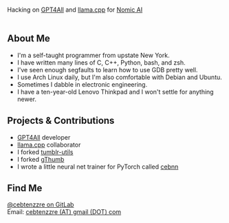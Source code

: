 <br>

Hacking on [GPT4All](https://github.com/nomic-ai/gpt4all) and [llama.cpp](https://github.com/ggerganov/llama.cpp) for [Nomic AI](https://home.nomic.ai/)
<br><br>

## About Me
- I'm a self-taught programmer from upstate New York.
- I have written many lines of C, C++, Python, bash, and zsh.
- I've seen enough segfaults to learn how to use GDB pretty well.
- I use Arch Linux daily, but I'm also comfortable with Debian and Ubuntu.
- Sometimes I dabble in electronic engineering.
- I have a ten-year-old Lenovo Thinkpad and I won't settle for anything newer.

## Projects & Contributions
- [GPT4All](https://github.com/nomic-ai/gpt4all) developer
- [llama.cpp](https://github.com/ggerganov/llama.cpp) collaborator
- I forked [tumblr-utils](https://github.com/Cebtenzzre/tumblr-utils)
- I forked [gThumb](https://github.com/Cebtenzzre/gthumb)
- I wrote a little neural net trainer for PyTorch called [cebnn](https://github.com/Cebtenzzre/cebnn)

## Find Me

[@cebtenzzre on GitLab](https://gitlab.com/cebtenzzre)<br>
Email: [cebtenzzre (AT) gmail (DOT) com](mailto:cebtenzzre@gmail.com)
